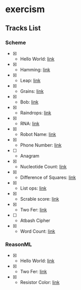 # exercism

Tracks List
---

### Scheme

- [x] - Hello World: [link](https://exercism.io/my/solutions/aec52e8e31f9460a9e6197cfe97d5ac5)
- [x] - Hamming: [link](https://exercism.io/my/solutions/b622315ddac849219f5a40624f92d5e9)
- [x] - Leap: [link](https://exercism.io/my/solutions/c73525e69d644157b89c56bfa3cb4048) 
- [x] - Grains: [link](https://exercism.io/my/solutions/10777951ed9e4c2b8cc69f3f9f4874b9)
- [x] - Bob: [link](https://exercism.io/my/solutions/62ac4b28b10343858113e8b6cbdab5e0)
- [x] - Raindrops: [link](https://exercism.io/my/solutions/a8671958741545f691377c0fa8d91032)
- [x] - RNA: [link](https://exercism.io/my/solutions/7e214141d3e146edb85c843dee785444)
- [x] - Robot Name: [link](https://exercism.io/my/solutions/d183aa4174df497c9e34c45c4755c2e6)
- [x] - Phone Number: [link](https://exercism.io/my/solutions/a0d036e5700e4f03b90f6a4c88ec2ae8)
- [ ] - Anagram
- [x] - Nucleotide Count: [link](https://exercism.io/my/solutions/8b9e555479b147a89e22627a0adb088c)
- [x] - Difference of Squares: [link](https://exercism.io/my/solutions/03537bed85a94321aa1d740b552dd4d1)
- [x] - List ops: [link](https://exercism.io/my/solutions/a3297aec1d7f4d6a97222c4ad5279e92)
- [x] - Scrable score: [link](https://exercism.io/my/solutions/81907e6f341443f499e036dd57317c6e)
- [x] - Two Fer: [link](https://exercism.io/my/solutions/a966c32cea2d46deacd66f4ca400618d)
- [ ] - Atbash Cipher
- [x] - Word Count: [link](https://exercism.io/my/solutions/fd8c57e4bd98455fb96969b384dd05bf)

### ReasonML

- [x] - Hello World: [link](https://exercism.io/my/solutions/63e4ac5770674aed91dc0416f45b99e9)
- [x] - Two Fer: [link](https://exercism.io/my/solutions/e8f87b353a864283835a80264e0ec82f)
- [x] - Resistor Color: [link](https://exercism.io/my/solutions/51b6db2defd145b0a5cc5f4119e4ddf8)
